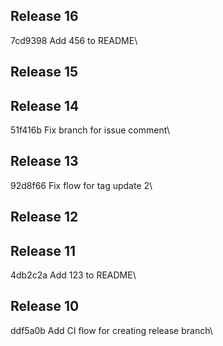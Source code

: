 ## Release 16
7cd9398 Add 456 to README\

## Release 15

## Release 14
51f416b Fix branch for issue comment\

## Release 13
92d8f66 Fix flow for tag update 2\

## Release 12

## Release 11
4db2c2a Add 123 to README\

## Release 10
ddf5a0b Add CI flow for creating release branch\

